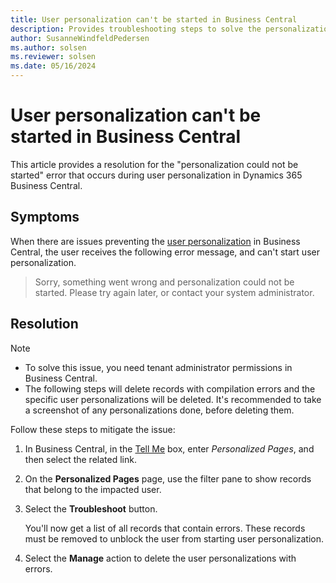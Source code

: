 ```yaml
---
title: User personalization can't be started in Business Central
description: Provides troubleshooting steps to solve the personalization could not be started error during user personalization in Dynamics 365 Business Central.
author: SusanneWindfeldPedersen
ms.author: solsen
ms.reviewer: solsen
ms.date: 05/16/2024
---
```

# User personalization can't be started in Business Central

This article provides a resolution for the "personalization could not be started" error that occurs during user personalization in Dynamics 365 Business Central.

## Symptoms

When there are issues preventing the [user personalization](/dynamics365/business-central/ui-personalization-user) in Business Central, the user receives the following error message, and can't start user personalization.

> Sorry, something went wrong and personalization could not be started. Please try again later, or contact your system administrator.

## Resolution

> [!NOTE]
>
> - To solve this issue, you need tenant administrator permissions in Business Central.
> - The following steps will delete records with compilation errors and the specific user personalizations will be deleted. It's recommended to take a screenshot of any personalizations done, before deleting them.

Follow these steps to mitigate the issue:

1. In Business Central, in the [Tell Me](/dynamics365/business-central/dev-itpro/developer/devenv-al-menusuite-functionality) box, enter *Personalized Pages*, and then select the related link.
2. On the **Personalized Pages** page, use the filter pane to show records that belong to the impacted user.
3. Select the **Troubleshoot** button.

   You'll now get a list of all records that contain errors. These records must be removed to unblock the user from starting user personalization.  

4. Select the **Manage** action to delete the user personalizations with errors.
